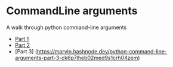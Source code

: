# CommandLine arguments

A walk through python command-line arguments

 - [Part 1](https://marvin.hashnode.dev/python-command-line-arguments-part-1-ck2gd5o7400fewks155jr7isq)
 - [Part 2](https://marvin.hashnode.dev/command-line-arguments-part-2-ck2urwww5006o49s1flu1ntkh)
 - [Part 3] (https://marvin.hashnode.dev/python-command-line-arguments-part-3-ck6p7lheb02med9s1crh04zem)
